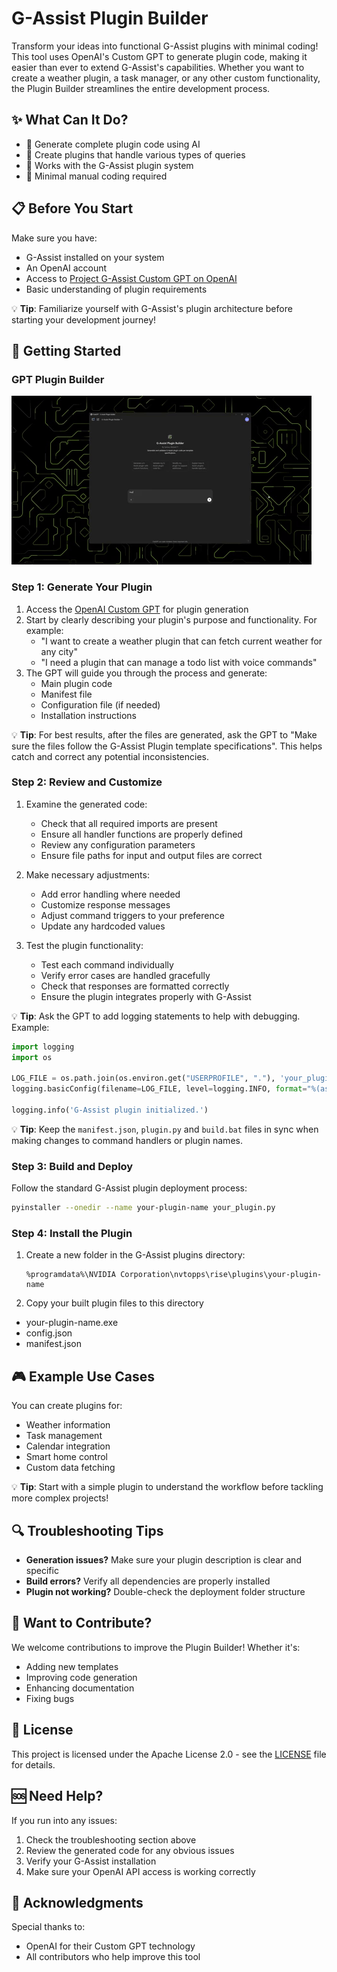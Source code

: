 # G-Assist Plugin Builder

Transform your ideas into functional G-Assist plugins with minimal coding! This tool uses OpenAI's Custom GPT to generate plugin code, making it easier than ever to extend G-Assist's capabilities. Whether you want to create a weather plugin, a task manager, or any other custom functionality, the Plugin Builder streamlines the entire development process.

## ✨ What Can It Do?
- 🤖 Generate complete plugin code using AI
- 📝 Create plugins that handle various types of queries
- 🔌 Works with the G-Assist plugin system
- 🔧 Minimal manual coding required

## 📋 Before You Start
Make sure you have:
- G-Assist installed on your system
- An OpenAI account
- Access to [Project G-Assist Custom GPT on OpenAI](https://chatgpt.com/g/g-67bcb083cc0c8191b7ca74993785baad-g-assist-plugin-builder) 
- Basic understanding of plugin requirements

💡 **Tip**: Familiarize yourself with G-Assist's plugin architecture before starting your development journey!

## 🚀 Getting Started

### GPT Plugin Builder
![Plugin Builder GIF](./plugin-builder.gif)

### Step 1: Generate Your Plugin
1. Access the [OpenAI Custom GPT](https://chatgpt.com/g/g-67bcb083cc0c8191b7ca74993785baad-g-assist-plugin-builder) for plugin generation
2. Start by clearly describing your plugin's purpose and functionality. For example:
   - "I want to create a weather plugin that can fetch current weather for any city"
   - "I need a plugin that can manage a todo list with voice commands"
3. The GPT will guide you through the process and generate:
   - Main plugin code
   - Manifest file
   - Configuration file (if needed)
   - Installation instructions

💡 **Tip**: For best results, after the files are generated, ask the GPT to "Make sure the files follow the G-Assist Plugin template specifications". This helps catch and correct any potential inconsistencies.

### Step 2: Review and Customize
1. Examine the generated code:
   - Check that all required imports are present
   - Ensure all handler functions are properly defined
   - Review any configuration parameters
   - Ensure file paths for input and output files are correct

2. Make necessary adjustments:
   - Add error handling where needed
   - Customize response messages
   - Adjust command triggers to your preference
   - Update any hardcoded values

3. Test the plugin functionality:
   - Test each command individually
   - Verify error cases are handled gracefully
   - Check that responses are formatted correctly
   - Ensure the plugin integrates properly with G-Assist

💡 **Tip**: Ask the GPT to add logging statements to help with debugging. Example:
```python
import logging
import os

LOG_FILE = os.path.join(os.environ.get("USERPROFILE", "."), 'your_plugin.log')
logging.basicConfig(filename=LOG_FILE, level=logging.INFO, format="%(asctime)s - %(levelname)s - %(message)s")

logging.info('G-Assist plugin initialized.')
```

💡 **Tip**: Keep the `manifest.json`, `plugin.py` and `build.bat` files in sync when making changes to command handlers or plugin names.

### Step 3: Build and Deploy
Follow the standard G-Assist plugin deployment process:
```bash
pyinstaller --onedir --name your-plugin-name your_plugin.py
```

### Step 4: Install the Plugin
1. Create a new folder in the G-Assist plugins directory:
   ```
   %programdata%\NVIDIA Corporation\nvtopps\rise\plugins\your-plugin-name
   ```
2. Copy your built plugin files to this directory
  - your-plugin-name.exe
  - config.json
  - manifest.json

## 🎮 Example Use Cases
You can create plugins for:
- Weather information
- Task management
- Calendar integration
- Smart home control
- Custom data fetching

💡 **Tip**: Start with a simple plugin to understand the workflow before tackling more complex projects!

## 🔍 Troubleshooting Tips
- **Generation issues?** Make sure your plugin description is clear and specific
- **Build errors?** Verify all dependencies are properly installed
- **Plugin not working?** Double-check the deployment folder structure

## 👥 Want to Contribute?
We welcome contributions to improve the Plugin Builder! Whether it's:
- Adding new templates
- Improving code generation
- Enhancing documentation
- Fixing bugs

## 📄 License
This project is licensed under the Apache License 2.0 - see the [LICENSE](LICENSE) file for details.

## 🆘 Need Help?
If you run into any issues:
1. Check the troubleshooting section above
2. Review the generated code for any obvious issues
3. Verify your G-Assist installation
4. Make sure your OpenAI API access is working correctly

## 🙏 Acknowledgments
Special thanks to:
- OpenAI for their Custom GPT technology
- All contributors who help improve this tool